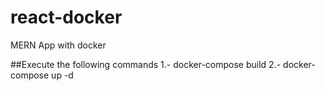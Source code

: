 # react-docker
MERN App with docker

##Execute the following commands
1.- docker-compose build
2.- docker-compose up -d
